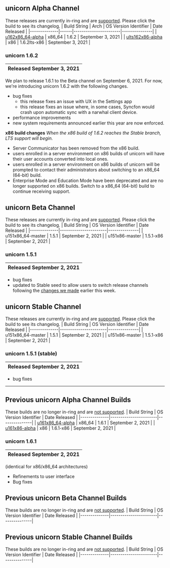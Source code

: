 ## unicorn Alpha Channel
These releases are currently in-ring and are [supported](https://github.com/OneTwentyFour/unicorndocs/blob/main/Releases/release-support-lifecycle.md). Please click the build to see its changelog.
| Build String | Arch | OS Version Identifier | Date Released |
|--------------|------|-----------------------|---------------|
| [u162x86_64-alpha](#unicorn-1-6-2) | x86_64 | 1.6.2 | September 3, 2021 |
| [ults162x86-alpha](#unicorn-1-6-2) | x86 | 1.6.2lts-x86 | September 3, 2021 |

### unicorn 1.6.2
| **Released** September 3, 2021 |
|--------------------------------|
We plan to release 1.6.1 to the Beta channel on September 6, 2021. For now, we're introducing unicorn 1.6.2 with the following changes.

- bug fixes
	- this release fixes an issue with UX in the Settings app
	- this release fixes an issue where, in some cases, Syncfon would crash upon automatic sync with a narwhal client device.
- performance improvements
- new system requirements announced earlier this year are now enforced.

**x86 build changes**
*When the x86 build of 1.6.2 reaches the Stable branch, LTS support will begin.*

- Server Communicator has been removed from the x86 build.
- users enrolled in a server environment on x86 builds of unicorn will have their user accounts converted into local ones.
- users enrolled in a server environment on x86 builds of unicorn will be prompted to contact their administrators about switching to an x86_64 (64-bit) build.
- Enterprise Mode and Education Mode have been deprecated and are no longer supported on x86 builds. Switch to a x86_64 (64-bit) build to continue receiving support.

## unicorn Beta Channel
These releases are currently in-ring and are [supported](https://github.com/OneTwentyFour/unicorndocs/blob/main/version-support.md#currently-supported-indev-builds). Please click the build to see its changelog.
| Build String | OS Version Identifier | Date Released |
|--------------|-----------------------|---------------|
| u151x86_64-master | 1.5.1  | September 2, 2021 |
| u151x86-master | 1.5.1-x86 | September 2, 2021 |

### unicorn 1.5.1
| **Released** September 2, 2021 |
|--------------------------------|

- bug fixes
- updated to Stable seed to allow users to switch release channels following the [changes we made](https://github.com/OneTwentyFour/unicorndocs/blob/main/changes-to-release-channels.md) earlier this week.

## unicorn Stable Channel
These releases are currently in-ring and are [supported](https://github.com/OneTwentyFour/unicorndocs/blob/main/version-support.md#currently-supported-stable-builds). Please click the build to see its changelog.
| Build String | OS Version Identifier | Date Released |
|--------------|-----------------------|---------------|
| u151x86_64-master | 1.5.1       | September 2, 2021 |
| u151x86-master  | 1.5.1-x86    | September 2, 2021 |

### unicorn 1.5.1 (stable)
| **Released** September 2, 2021 |
|--------------------------------|

- bug fixes
___
## Previous unicorn Alpha Channel Builds
These builds are no longer in-ring and are [not supported](https://github.com/OneTwentyFour/unicorndocs/blob/main/version-support.md#archived--unsupported-builds).
| Build String | OS Version Identifier | Date Released |
|--------------|-----------------------|---------------|
| [u161x86_64-alpha](#unicorn-1-6-1) | x86_64 | 1.6.1 | September 2, 2021 |
| [u161x86-alpha](#unicorn-1-6-1) | x86 | 1.6.1-x86 | September 2, 2021 |

### unicorn 1.6.1
| **Released** September 2, 2021 |
|--------------------------------|

(identical for x86/x86_64 architectures)
- Refinements to user interface
- Bug fixes

## Previous unicorn Beta Channel Builds
These builds are no longer in-ring and are [not supported](https://github.com/OneTwentyFour/unicorndocs/blob/main/version-support.md#archived--unsupported-builds).
| Build String | OS Version Identifier | Date Released |
|--------------|-----------------------|---------------|

## Previous unicorn Stable Channel Builds
These builds are no longer in-ring and are [not supported](https://github.com/OneTwentyFour/unicorndocs/blob/main/version-support.md#archived--unsupported-builds).
| Build String | OS Version Identifier | Date Released |
|--------------|-----------------------|---------------|
